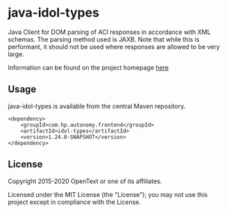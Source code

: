 # java-idol-types

Java Client for DOM parsing of ACI responses in accordance with XML schemas.
The parsing method used is JAXB.
Note that while this is performant, it should not be used where responses are allowed to be very large.

Information can be found on the project homepage [here](http://opentext-idol.github.io/java-idol-types)

## Usage

java-idol-types is available from the central Maven repository.

    <dependency>
        <groupId>com.hp.autonomy.frontend</groupId>
        <artifactId>idol-types</artifactId>
        <version>1.24.0-SNAPSHOT</version>
    </dependency>

## License

Copyright 2015-2020 OpenText or one of its affiliates.

Licensed under the MIT License (the "License"); you may not use this project except in compliance with the License.
